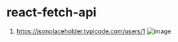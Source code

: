 # react-fetch-api

1. https://jsonplaceholder.typicode.com/users/1
![image](https://github.com/user-attachments/assets/6b5429fe-93a9-41bf-8c2d-3dc54a265f38)
